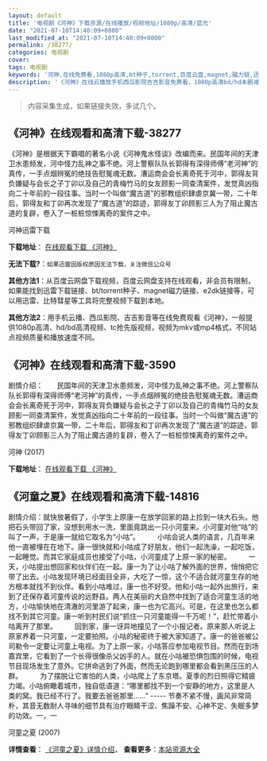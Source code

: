 ```yaml
---
layout: default
title: '电视剧《河神》下载资源/在线播放/视频地址/1080p/高清/蓝光'
date: "2021-07-10T14:40:09+0800"
last_modified_at: "2021-07-10T14:40:09+0800"
permalink: /38277/
categories: 电视剧
cover:
tags: 电视剧
keywords: '河神,在线免费看,1080p高清,bt种子,torrent,百度云盘,magnet,磁力链,迅雷下载资源'
description: '《河神》在线云播放手机西瓜影院吉吉影音免费看，1080p高清bd/hd未删减完整版和tc抢先枪版，mkv/mp4格式，附带bt/torrent种子、magnet/磁力链、百度云盘、网盘资源迅雷下载链接'
---
```


>内容采集生成，如果链接失效，多试几个。


## 《河神》在线观看和高清下载-38277

《河神》是根据天下霸唱的著名小说《河神鬼水怪谈》改编而来。民国年间的天津卫水患频发，河中怪力乱神之事不绝。河上警察队队长郭得有深得师傅“老河神”的真传，一手点烟辨冤的绝技告慰冤魂无数。漕运商会会长离奇死于河中，郭得友背负嫌疑与会长之子丁卯以及自己的青梅竹马的女友顾影一同查清案件，发觉真凶指向二十年前的一段往事。当时一个叫做“魔古道”的邪教组织肆虐京冀一带，二十年后，郭得友和丁卯再次发现了“魔古道”的踪迹，郭得友丁卯顾影三人为了阻止魔古道的复辟，卷入了一桩桩惊悚离奇的案件之中。


河神迅雷下载

**下载地址**： [在线观看下载 《河神》](https://www.993dy.com//vod-detail-id-26868.html) 


**无法下载?**：`如果迅雷因版权原因无法下载，关注微信公众号 `

**其他方法1**：从百度云网盘下载视频，百度云网盘支持在线观看，非会员有限制，如果能找到迅雷下载链接、bt/torrent种子、magnet磁力链接、e2dk链接等，可以用迅雷、比特彗星等工具将完整视频下载到本地。

**其他方法2**：用手机云播、西瓜影院、吉吉影音等在线免费观看《河神》，一般提供1080p高清、hd/bd高清视频、tc抢先版视频，视频为mkv或mp4格式，不同站点视频质量和播放速度不同。


## 《河神》在线观看和高清下载-3590

剧情介绍：　　民国年间的天津卫水患频发，河中怪力乱神之事不绝。河上警察队队长郭得有深得师傅“老河神”的真传，一手点烟辨冤的绝技告慰冤魂无数。漕运商会会长离奇死于河中，郭得友背负嫌疑与会长之子丁卯以及自己的青梅竹马的女友顾影一同查清案件，发觉真凶指向二十年前的一段往事。当时一个叫做“魔古道”的邪教组织肆虐京冀一带，二十年后，郭得友和丁卯再次发现了“魔古道”的踪迹，郭得友丁卯顾影三人为了阻止魔古道的复辟，卷入了一桩桩惊悚离奇的案件之中。


河神 (2017)

**下载地址**： [在线观看下载 《河神》](https://www.btbtdy.me/btdy/dy11157.html) 


## 《河童之夏》在线观看和高清下载-14816

剧情介绍：就快放暑假了，小学生上原康一在放学回家的路上捡到一块大石头。他把石头带回了家，没想到用水一洗，里面竟跳出一只小河童来。小河童对他“咕”的叫了一声，于是康一就给它取名为“小咕”。  　　小咕会说人类的语言，几百年来他一直被埋在在地下。康一很快就和小咕成了好朋友，他们一起洗澡，一起吃饭，一起睡觉。而其它家庭成员也接受了小咕，小河童成了上原一家的秘密。  　　一天，小咕提出想回家和伙伴们在一起。康一为了让小咕了解外面的世界，悄悄把它带了出去。小咕发现环境已经面目全非，大吃了一惊，这个不适合就河童生存的地方根本就找不到伙伴。看到小咕难过，康一也不好受。他和小咕一起外出旅行，来到了还保存着河童传说的远野县。两人在美丽的大自然中找到了适合河童生活的地方，小咕愉快地在清澈的河里游了起来，康一也为它高兴。可是，在这里也怎么都找不到其它河童。康一听到村民们说“抓住一只河童能得一千万呢！”，赶忙带着小咕离开了那里。  　　回到家，康一讶异地撞见了一个小报记者。原来那人听说上原家养着一只河童，一定要拍照。小咕的秘密终于被大家知道了。康一的爸爸被公司勒令一定要让河童上电视。为了上原一家，小咕答应参加电视节目。然而在到场嘉宾里，它看到了一个长得很像杀父凶手的人。就在小咕被恐惧包围的时候，电视节目现场发生了意外。它拼命逃到了外面，然而无论跑到哪里都会看到黑压压的人群。  　　为了摆脱让它害怕的人类，小咕爬上了东京塔。夏季的烈日照得它精疲力竭。小咕俯瞰着城市，独自低语道：“哪里都找不到一个安静的地方，这里是人类的窝。我已经不行了。我要去爸爸那里……” ----- 节奏不紧不慢，画风非常简朴，其音无数耐人寻味的细节具有治疗眼睛干涩、焦躁不安、心神不定、失眠多梦的功效。一，一


河童之夏 (2007)

**详情查看**： [《河童之夏》详情介绍](/movie/14816/)， **查看更多**：[本站资源大全](/movie/t/all/)

